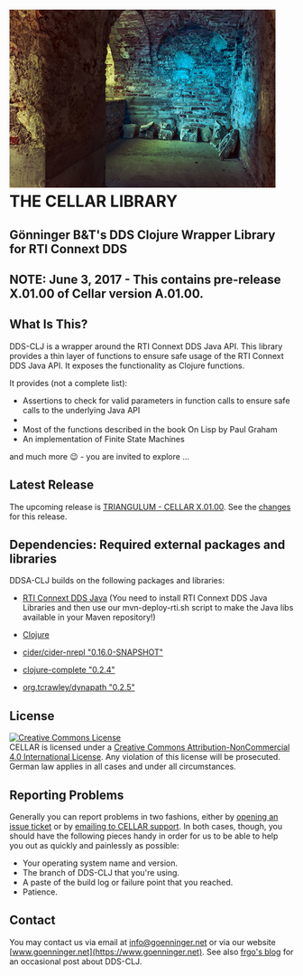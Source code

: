 # <img src="https://github.com/dg1sbg/cellar/raw/X.01.00/root-cellar.jpg"/>  THE CELLAR LIBRARY

<p><h2><b>Gönninger B&T's DDS Clojure Wrapper Library for RTI Connext DDS</b></h2>

## NOTE:  June 3, 2017 - This contains pre-release X.01.00 of Cellar version A.01.00.

## What Is This?
DDS-CLJ is a wrapper around the RTI Connext DDS Java API. This library provides a thin layer of functions to ensure safe usage of the RTI Connext DDS Java API. It exposes the functionality as Clojure functions.

It provides (not a complete list):

* Assertions to check for valid parameters in function calls to ensure safe calls to the underlying Java API
*
* Most of the functions described in the book On Lisp by Paul Graham
* An implementation of Finite State Machines

and much more 😉 - you are invited to explore ...

## Latest Release
The upcoming release is [TRIANGULUM - CELLAR X.01.00](https://github.com/dg1sbg/cellar/releases/tag/CELLAR_PREREL_X0100). See the [changes](https://github.com/dg1sbg/cellar/milestone/1) for this release.

## Dependencies: Required external packages and libraries
DDSA-CLJ builds on the following packages and libraries:

* [RTI Connext DDS Java](https://community.rti.com/documentation)
(You need to install RTI Connext DDS Java Libraries and then use our mvn-deploy-rti.sh script to make the Java libs available in your Maven repository!)

* [Clojure](https://clojure.org)

* [cider/cider-nrepl "0.16.0-SNAPSHOT"](https://github.com/clojure-emacs/cider-nrepl)
* [clojure-complete "0.2.4"](https://clojars.org/clojure-complete)
* [org.tcrawley/dynapath "0.2.5"](https://clojars.org/org.tcrawley/dynapath)

## License
<a rel="license" href="http://creativecommons.org/licenses/by-nc/4.0/"><img alt="Creative Commons License" style="border-width:0" src="https://i.creativecommons.org/l/by-nc/4.0/88x31.png" /></a><br />CELLAR is licensed under a <a rel="license" href="http://creativecommons.org/licenses/by-nc/4.0/">Creative Commons Attribution-NonCommercial 4.0 International License</a>. Any violation of this license will be prosecuted. German law applies in all cases and under all circumstances.

## Reporting Problems
Generally you can report problems in two fashions, either by [opening an issue ticket](https://github.com/dg1sbg/cellar/issues/new) or by [emailing to CELLAR support](mailto:cellar-support@goenninger.net). In both cases, though, you should have the following pieces handy in order for us to be able to help you out as quickly and painlessly as possible:

* Your operating system name and version.
* The branch of DDS-CLJ that you're using.
* A paste of the build log or failure point that you reached.
* Patience.

## Contact
You may contact us via email at [info@goenninger.net](mailto:info@goenninger.net) or via our website [www.goenninger.net](https://www.goenninger.net). See also [frgo's blog](http://ham-and-eggs-from-frgo.blogspot.de) for an occasional post about DDS-CLJ.

